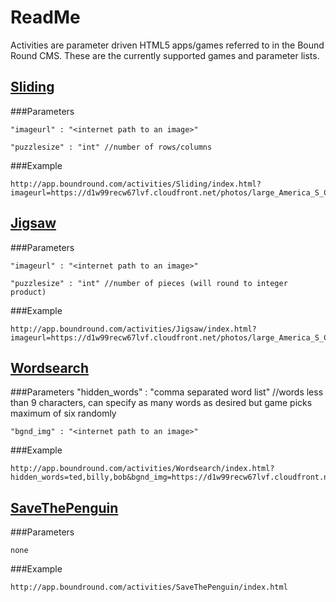 # ReadMe

Activities are parameter driven HTML5 apps/games referred to in the Bound Round CMS.  These are the currently supported games and parameter lists.

## [Sliding](http://app.boundround.com/activities/Sliding/index.html)

###Parameters

	"imageurl" : "<internet path to an image>"

	"puzzlesize" : "int" //number of rows/columns

###Example


	http://app.boundround.com/activities/Sliding/index.html?imageurl=https://d1w99recw67lvf.cloudfront.net/photos/large_America_S_Cup_Yachts_65571.jpg&puzzlesize=3


## [Jigsaw](http://app.boundround.com/activities/Jigsaw/index.html)

###Parameters

	"imageurl" : "<internet path to an image>"

	"puzzlesize" : "int" //number of pieces (will round to integer product)

###Example


	http://app.boundround.com/activities/Jigsaw/index.html?imageurl=https://d1w99recw67lvf.cloudfront.net/photos/large_America_S_Cup_Yachts_65571.jpg&puzzlesize=12

## [Wordsearch](http://app.boundround.com/activities/Wordsearch/index.html)

###Parameters
	"hidden_words" : "comma separated word list" //words less than 9 characters, can specify as many words as desired but game picks maximum of six randomly

	"bgnd_img" : "<internet path to an image>"

###Example


	http://app.boundround.com/activities/Wordsearch/index.html?hidden_words=ted,billy,bob&bgnd_img=https://d1w99recw67lvf.cloudfront.net/photos/large_America_S_Cup_Yachts_65571.jpg


## [SaveThePenguin](http://app.boundround.com/activities/SaveThePenguin/index.html)

###Parameters

	none

###Example


	http://app.boundround.com/activities/SaveThePenguin/index.html

